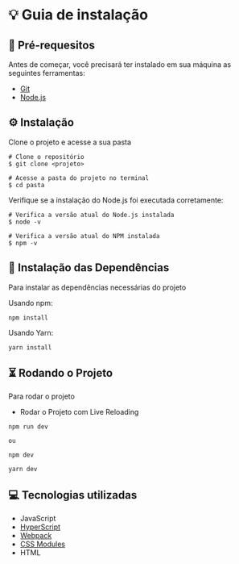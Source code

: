 # 💡 Guia de instalação

## 📌 Pré-requesitos

Antes de começar, você precisará ter instalado em sua máquina as seguintes ferramentas:

- [Git](https://git-scm.com)
- [Node.js](https://nodejs.org/en/)

## ⚙️ Instalação

Clone o projeto e acesse a sua pasta

```
# Clone o repositório
$ git clone <projeto>

# Acesse a pasta do projeto no terminal
$ cd pasta
```

Verifique se a instalação do Node.js foi executada corretamente:

```
# Verifica a versão atual do Node.js instalada
$ node -v

# Verifica a versão atual do NPM instalada
$ npm -v
```

## 🔮 Instalação das Dependências

Para instalar as dependências necessárias do projeto

Usando npm:

```
npm install
```

Usando Yarn:

```
yarn install
```

## ⏳ Rodando o Projeto

Para rodar o projeto

- Rodar o Projeto com Live Reloading

```
npm run dev

ou

npm dev
```

```
yarn dev

```

## 💻 Tecnologias utilizadas

- JavaScript
- [HyperScript](https://github.com/hyperhype/hyperscript)
- [Webpack](https://webpack.js.org/)
- [CSS Modules](https://github.com/css-modules/css-modules)
- HTML